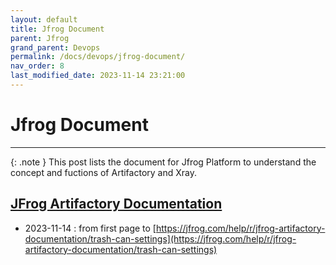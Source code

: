 ```yaml
---
layout: default
title: Jfrog Document
parent: Jfrog
grand_parent: Devops
permalink: /docs/devops/jfrog-document/
nav_order: 8
last_modified_date: 2023-11-14 23:21:00
---
```


# Jfrog Document

---


{: .note }
This post lists the document for Jfrog Platform to understand the concept and fuctions of Artifactory and Xray.



## [JFrog Artifactory Documentation](https://jfrog.com/help/r/jfrog-artifactory-documentation)

- 2023-11-14 : from first page to [https://jfrog.com/help/r/jfrog-artifactory-documentation/trash-can-settings](https://jfrog.com/help/r/jfrog-artifactory-documentation/trash-can-settings)


